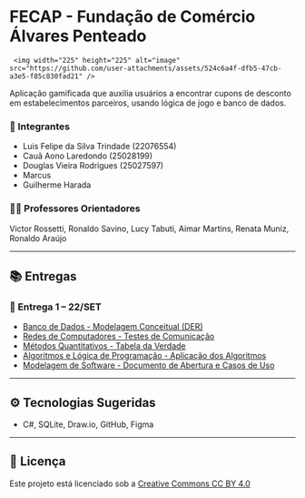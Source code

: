 # FECAP - Fundação de Comércio Álvares Penteado
     <img width="225" height="225" alt="image" src="https://github.com/user-attachments/assets/524c6a4f-dfb5-47cb-a3e5-f85c830fad21" />


Aplicação gamificada que auxilia usuários a encontrar cupons de desconto em estabelecimentos parceiros, usando lógica de jogo e banco de dados.

### 👥 Integrantes
- Luis Felipe da Silva Trindade (22076554)
- Cauã Aono Laredondo (25028199)
- Douglas Vieira Rodrigues (25027597)
- Marcus
- Guilherme Harada

### 👨‍🏫 Professores Orientadores
Victor Rossetti, Ronaldo Savino, Lucy Tabuti, Aimar Martins, Renata Muniz, Ronaldo Araújo

---

## 📚 Entregas

### 📅 Entrega 1 – 22/SET
- [Banco de Dados - Modelagem Conceitual (DER)](./BD/README.md)
- [Redes de Computadores - Testes de Comunicação](./Redes/README.md)
- [Métodos Quantitativos - Tabela da Verdade](./Metodos_Quantitativos/Tabela_Verdade.pdf)
- [Algoritmos e Lógica de Programação - Aplicação dos Algoritmos](./Algoritmos/Algoritmos_PicMoney.pdf)
- [Modelagem de Software - Documento de Abertura e Casos de Uso](./Modelagem_Software/Documento_Modelagem.pdf)

---

## ⚙️ Tecnologias Sugeridas
- C#, SQLite, Draw.io, GitHub, Figma

---

## 📜 Licença
Este projeto está licenciado sob a [Creative Commons CC BY 4.0](https://chooser-beta.creativecommons.org/)


